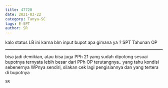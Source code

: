 ```yaml
---
title: 47720
date: 2021-03-22
category: Tanya-SC
tags: E-SPT
author: SR
---
```


kalo status LB ini karna blm input bupot apa gimana ya ? SPT Tahunan OP

---

bisa jadi demikian, atau bisa juga PPh 21 yang sudah dipotong sesuai bupotnya ternyata lebih besar dari PPh OP terutangnya.. yang tahu kondisi sebenernya WPnya sendiri, silakan cek lagi pengisiannya dan yang tertera di bupotnya

`SR`
